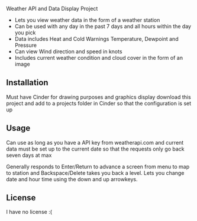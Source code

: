 Weather API and Data Display Project
* Lets you view weather data in the form of a weather station
* Can be used with any day in the past 7 days and all hours within the day you pick
* Data includes Heat and Cold Warnings Temperature, Dewpoint and Pressure
* Can view Wind direction and speed in knots
* Includes current weather condition and cloud cover in the form of an image

## Installation

Must have Cinder for drawing purposes and graphics display download this project and add to a projects folder in Cinder so that the configuration is set up

## Usage

Can use as long as you have a API key from weatherapi.com and current data must be set up to
the current date so that the requests only go back seven days at max

Generally responds to Enter/Return to advance a screen from menu to map to station and Backspace/Delete takes you back a level. Lets you change date and hour time using the down and up arrowkeys.

## License
I have no license :(
